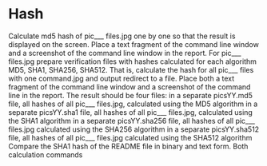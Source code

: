 # Hash
  Calculate md5 hash of pic___ files.jpg one by one so that the result is displayed on the screen. Place a text fragment of the command line window and a screenshot of the command line window in the report.
  For pic___ files.jpg prepare verification files with hashes calculated for each algorithm MD5, SHA1, SHA256, SHA512. That is, calculate the hash for all pic___ files with one command.jpg and output redirect to a file.
  Place both a text fragment of the command line window and a screenshot of the command line in the report.
  The result should be four files:
  in a separate picsYY.md5 file, all hashes of all pic___ files.jpg, calculated using the MD5 algorithm
  in a separate picsYY.sha1 file, all hashes of all pic___ files.jpg, calculated using the SHA1 algorithm
  in a separate picsYY.sha256 file, all hashes of all pic___ files.jpg calculated using the SHA256 algorithm
  in a separate picsYY.sha512 file, all hashes of all pic___ files.jpg calculated using the SHA512 algorithm
  Compare the SHA1 hash of the README file in binary and text form.
  Both calculation commands
